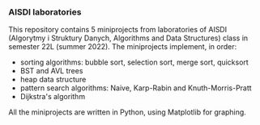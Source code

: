 ### AISDI laboratories

This repository contains 5 miniprojects from laboratories of AISDI (Algorytmy i Struktury Danych,
Algorithms and Data Structures) class in semester 22L (summer 2022). The miniprojects implement, in order:
- sorting algorithms: bubble sort, selection sort, merge sort, quicksort
- BST and AVL trees
- heap data structure
- pattern search algorithms: Naive, Karp-Rabin and Knuth-Morris-Pratt
- Dijkstra's algorithm

All the miniprojects are written in Python, using Matplotlib for graphing.
